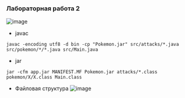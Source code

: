 ### Лабораторная работа 2

![image](https://github.com/vnikolaenko-dev/ITMO/assets/64604542/08edf289-3284-4adf-bd11-f65b78936cc6)

- javac
```
javac -encoding utf8 -d bin -cp "Pokemon.jar" src/attacks/*.java src/pokemon/*/*.java src/Main.java
```
- jar
```
jar -cfm app.jar MANIFEST.MF Pokemon.jar attacks/*.class pokemon/X/X.class Main.class
```
- Файловая структура
![image](https://github.com/vnikolaenko-dev/ITMO/assets/64604542/ec8d4d69-fc68-402c-a742-88fa8ecbc22d)
